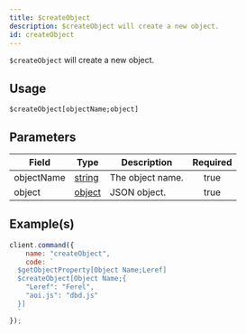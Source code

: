 ```yaml
---
title: $createObject
description: $createObject will create a new object.
id: createObject
---
```


`$createObject` will create a new object.

## Usage

```aoi
$createObject[objectName;object]
```

## Parameters

| Field      | Type                                                                                              | Description      | Required |
| ---------- | ------------------------------------------------------------------------------------------------- | ---------------- | :------: |
| objectName | [string](https://developer.mozilla.org/en-US/docs/Web/JavaScript/Reference/Global_Objects/String) | The object name. |   true   |
| object     | [object](https://developer.mozilla.org/en-US/docs/Web/JavaScript/Reference/Global_Objects/Object) | JSON object.     |   true   |

## Example(s)

```javascript
client.command({
    name: "createObject",
    code: `
  $getObjectProperty[Object Name;Leref]
  $createObject[Object Name;{
    "Leref": "Ferel",
    "aoi.js": "dbd.js"
  }]
  `
});
```
